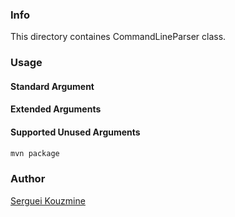 ### Info

This directory containes CommandLineParser class.

### Usage

#### Standard Argument

####  Extended Arguments

#### Supported Unused Arguments

```sh
mvn package

```
### Author
[Serguei Kouzmine](kouzmine_serguei@yahoo.com)
